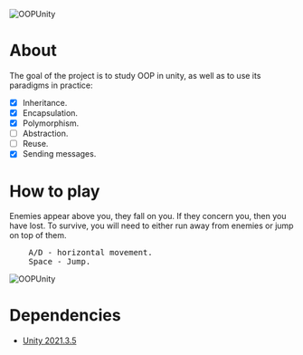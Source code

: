 ![OOPUnity](https://img.shields.io/badge/OOPUnity-App-orange)

# About
The goal of the project is to study OOP in unity, as well as to use its paradigms in practice:
- [X] Inheritance.
- [X] Encapsulation.
- [X] Polymorphism.
- [ ] Abstraction.
- [ ] Reuse.
- [X] Sending messages.

# How to play
Enemies appear above you, they fall on you. If they concern you, then you have lost. To survive, you will need to either run away from enemies or jump on top of them.
<pre>
    <kbd>A</kbd>/<kbd>D</kbd> - horizontal movement.
    <kbd>Space</kbd> - Jump.
</pre> 
![OOPUnity](https://i.postimg.cc/PqxjbGLb/Oopunity-2022-07-05-23-20-32-01-Trim-2-1.gif)

# Dependencies
* [Unity 2021.3.5](https://unity3d.com/unity/whats-new/2021.3.5)

